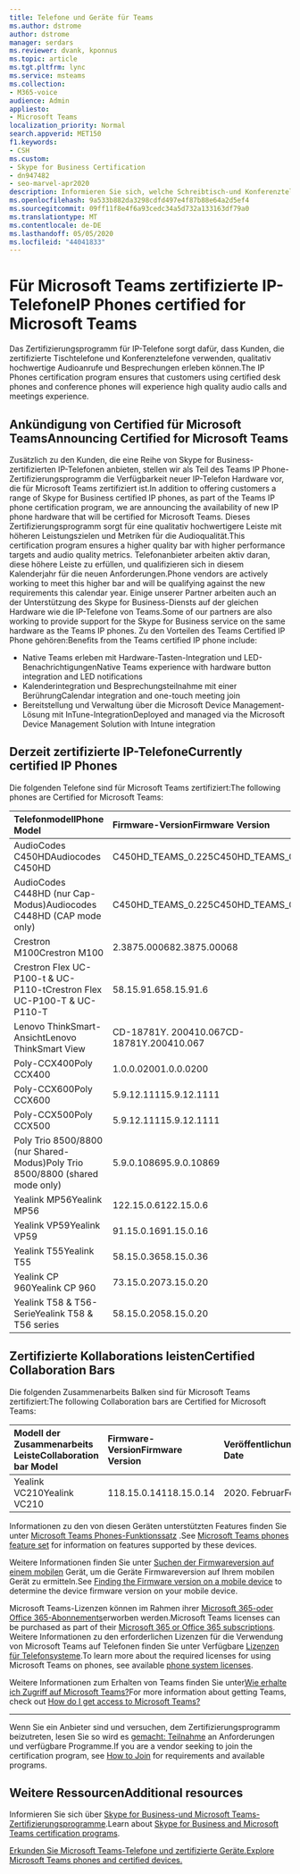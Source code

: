 ```yaml
---
title: Telefone und Geräte für Teams
ms.author: dstrome
author: dstrome
manager: serdars
ms.reviewer: dvank, kponnus
ms.topic: article
ms.tgt.pltfrm: lync
ms.service: msteams
ms.collection:
- M365-voice
audience: Admin
appliesto:
- Microsoft Teams
localization_priority: Normal
search.appverid: MET150
f1.keywords:
- CSH
ms.custom:
- Skype for Business Certification
- dn947482
- seo-marvel-apr2020
description: Informieren Sie sich, welche Schreibtisch-und Konferenztelefone für Microsoft Teams zertifiziert sind, um optimale Ergebnisse zu erzielen.
ms.openlocfilehash: 9a533b882da3298cdfd497e4f87b88e64a2d5ef4
ms.sourcegitcommit: 09ff11f8e4f6a93cedc34a5d732a133163df79a0
ms.translationtype: MT
ms.contentlocale: de-DE
ms.lasthandoff: 05/05/2020
ms.locfileid: "44041833"
---
```

# <a name="ip-phones-certified-for-microsoft-teams"></a><span data-ttu-id="ae5f2-103">Für Microsoft Teams zertifizierte IP-Telefone</span><span class="sxs-lookup"><span data-stu-id="ae5f2-103">IP Phones certified for Microsoft Teams</span></span>

<span data-ttu-id="ae5f2-104">Das Zertifizierungsprogramm für IP-Telefone sorgt dafür, dass Kunden, die zertifizierte Tischtelefone und Konferenztelefone verwenden, qualitativ hochwertige Audioanrufe und Besprechungen erleben können.</span><span class="sxs-lookup"><span data-stu-id="ae5f2-104">The IP Phones certification program ensures that customers using certified desk phones and conference phones will experience high quality audio calls and meetings experience.</span></span>

## <a name="announcing-certified-for-microsoft-teams"></a><span data-ttu-id="ae5f2-105">Ankündigung von Certified für Microsoft Teams</span><span class="sxs-lookup"><span data-stu-id="ae5f2-105">Announcing Certified for Microsoft Teams</span></span>

<span data-ttu-id="ae5f2-106">Zusätzlich zu den Kunden, die eine Reihe von Skype for Business-zertifizierten IP-Telefonen anbieten, stellen wir als Teil des Teams IP Phone-Zertifizierungsprogramm die Verfügbarkeit neuer IP-Telefon Hardware vor, die für Microsoft Teams zertifiziert ist.</span><span class="sxs-lookup"><span data-stu-id="ae5f2-106">In addition to offering customers a range of Skype for Business certified IP phones, as part of the Teams IP phone certification program, we are announcing the availability of new IP phone hardware that will be certified for Microsoft Teams.</span></span> <span data-ttu-id="ae5f2-107">Dieses Zertifizierungsprogramm sorgt für eine qualitativ hochwertigere Leiste mit höheren Leistungszielen und Metriken für die Audioqualität.</span><span class="sxs-lookup"><span data-stu-id="ae5f2-107">This certification program ensures a higher quality bar with higher performance targets and audio quality metrics.</span></span> <span data-ttu-id="ae5f2-108">Telefonanbieter arbeiten aktiv daran, diese höhere Leiste zu erfüllen, und qualifizieren sich in diesem Kalenderjahr für die neuen Anforderungen.</span><span class="sxs-lookup"><span data-stu-id="ae5f2-108">Phone vendors are actively working to meet this higher bar and will be qualifying against the new requirements this calendar year.</span></span> <span data-ttu-id="ae5f2-109">Einige unserer Partner arbeiten auch an der Unterstützung des Skype for Business-Diensts auf der gleichen Hardware wie die IP-Telefone von Teams.</span><span class="sxs-lookup"><span data-stu-id="ae5f2-109">Some of our partners are also working to provide support for the Skype for Business service on the same hardware as the Teams IP phones.</span></span> <span data-ttu-id="ae5f2-110">Zu den Vorteilen des Teams Certified IP Phone gehören:</span><span class="sxs-lookup"><span data-stu-id="ae5f2-110">Benefits from the Teams certified IP phone include:</span></span>

- <span data-ttu-id="ae5f2-111">Native Teams erleben mit Hardware-Tasten-Integration und LED-Benachrichtigungen</span><span class="sxs-lookup"><span data-stu-id="ae5f2-111">Native Teams experience with hardware button integration and LED notifications</span></span>
- <span data-ttu-id="ae5f2-112">Kalenderintegration und Besprechungsteilnahme mit einer Berührung</span><span class="sxs-lookup"><span data-stu-id="ae5f2-112">Calendar integration and one-touch meeting join</span></span>
- <span data-ttu-id="ae5f2-113">Bereitstellung und Verwaltung über die Microsoft Device Management-Lösung mit InTune-Integration</span><span class="sxs-lookup"><span data-stu-id="ae5f2-113">Deployed and managed via the Microsoft Device Management Solution with Intune integration</span></span>

## <a name="currently-certified-ip-phones"></a><span data-ttu-id="ae5f2-114">Derzeit zertifizierte IP-Telefone</span><span class="sxs-lookup"><span data-stu-id="ae5f2-114">Currently certified IP Phones</span></span>

<span data-ttu-id="ae5f2-115">Die folgenden Telefone sind für Microsoft Teams zertifiziert:</span><span class="sxs-lookup"><span data-stu-id="ae5f2-115">The following phones are Certified for Microsoft Teams:</span></span>

|<span data-ttu-id="ae5f2-116">Telefonmodell</span><span class="sxs-lookup"><span data-stu-id="ae5f2-116">Phone Model</span></span>|<span data-ttu-id="ae5f2-117">Firmware-Version</span><span class="sxs-lookup"><span data-stu-id="ae5f2-117">Firmware Version</span></span>|<span data-ttu-id="ae5f2-118">Veröffentlichungsdatum</span><span class="sxs-lookup"><span data-stu-id="ae5f2-118">Release Date</span></span> |
|:---|:---|:---|
|<span data-ttu-id="ae5f2-119">AudioCodes C450HD</span><span class="sxs-lookup"><span data-stu-id="ae5f2-119">Audiocodes C450HD</span></span> | <span data-ttu-id="ae5f2-120">C450HD_TEAMS_0.225</span><span class="sxs-lookup"><span data-stu-id="ae5f2-120">C450HD_TEAMS_0.225</span></span> | <span data-ttu-id="ae5f2-121">März 2019</span><span class="sxs-lookup"><span data-stu-id="ae5f2-121">March 2019</span></span>|
|<span data-ttu-id="ae5f2-122">AudioCodes C448HD (nur Cap-Modus)</span><span class="sxs-lookup"><span data-stu-id="ae5f2-122">Audiocodes C448HD (CAP mode only)</span></span> | <span data-ttu-id="ae5f2-123">C450HD_TEAMS_0.225</span><span class="sxs-lookup"><span data-stu-id="ae5f2-123">C450HD_TEAMS_0.225</span></span> | <span data-ttu-id="ae5f2-124">März 2019</span><span class="sxs-lookup"><span data-stu-id="ae5f2-124">March 2019</span></span>|
|<span data-ttu-id="ae5f2-125">Crestron M100</span><span class="sxs-lookup"><span data-stu-id="ae5f2-125">Crestron M100</span></span>|<span data-ttu-id="ae5f2-126">2.3875.00068</span><span class="sxs-lookup"><span data-stu-id="ae5f2-126">2.3875.00068</span></span>|<span data-ttu-id="ae5f2-127">Dezember 2018</span><span class="sxs-lookup"><span data-stu-id="ae5f2-127">December 2018</span></span>|
|<span data-ttu-id="ae5f2-128">Crestron Flex UC-P100-t & UC-P110-t</span><span class="sxs-lookup"><span data-stu-id="ae5f2-128">Crestron Flex UC-P100-T & UC-P110-T</span></span>  | <span data-ttu-id="ae5f2-129">58.15.91.6</span><span class="sxs-lookup"><span data-stu-id="ae5f2-129">58.15.91.6</span></span> |<span data-ttu-id="ae5f2-130">Januar 2019</span><span class="sxs-lookup"><span data-stu-id="ae5f2-130">January 2019</span></span>|
|<span data-ttu-id="ae5f2-131">Lenovo ThinkSmart-Ansicht</span><span class="sxs-lookup"><span data-stu-id="ae5f2-131">Lenovo ThinkSmart View</span></span>|<span data-ttu-id="ae5f2-132">CD-18781Y. 200410.067</span><span class="sxs-lookup"><span data-stu-id="ae5f2-132">CD-18781Y.200410.067</span></span>|<span data-ttu-id="ae5f2-133">April 2020</span><span class="sxs-lookup"><span data-stu-id="ae5f2-133">April 2020</span></span>|
|<span data-ttu-id="ae5f2-134">Poly-CCX400</span><span class="sxs-lookup"><span data-stu-id="ae5f2-134">Poly CCX400</span></span> | <span data-ttu-id="ae5f2-135">1.0.0.0200</span><span class="sxs-lookup"><span data-stu-id="ae5f2-135">1.0.0.0200</span></span> | <span data-ttu-id="ae5f2-136">Januar 2020</span><span class="sxs-lookup"><span data-stu-id="ae5f2-136">January 2020</span></span>|
|<span data-ttu-id="ae5f2-137">Poly-CCX600</span><span class="sxs-lookup"><span data-stu-id="ae5f2-137">Poly CCX600</span></span> | <span data-ttu-id="ae5f2-138">5.9.12.1111</span><span class="sxs-lookup"><span data-stu-id="ae5f2-138">5.9.12.1111</span></span>| <span data-ttu-id="ae5f2-139">Januar 2020</span><span class="sxs-lookup"><span data-stu-id="ae5f2-139">January 2020</span></span>|
|<span data-ttu-id="ae5f2-140">Poly-CCX500</span><span class="sxs-lookup"><span data-stu-id="ae5f2-140">Poly CCX500</span></span> | <span data-ttu-id="ae5f2-141">5.9.12.1111</span><span class="sxs-lookup"><span data-stu-id="ae5f2-141">5.9.12.1111</span></span>| <span data-ttu-id="ae5f2-142">Dezember 2019</span><span class="sxs-lookup"><span data-stu-id="ae5f2-142">December 2019</span></span>|
|<span data-ttu-id="ae5f2-143">Poly Trio 8500/8800 (nur Shared-Modus)</span><span class="sxs-lookup"><span data-stu-id="ae5f2-143">Poly Trio 8500/8800 (shared mode only)</span></span>| <span data-ttu-id="ae5f2-144">5.9.0.10869</span><span class="sxs-lookup"><span data-stu-id="ae5f2-144">5.9.0.10869</span></span>|<span data-ttu-id="ae5f2-145">Juni 2019</span><span class="sxs-lookup"><span data-stu-id="ae5f2-145">June 2019</span></span>|
|<span data-ttu-id="ae5f2-146">Yealink MP56</span><span class="sxs-lookup"><span data-stu-id="ae5f2-146">Yealink MP56</span></span>| <span data-ttu-id="ae5f2-147">122.15.0.6</span><span class="sxs-lookup"><span data-stu-id="ae5f2-147">122.15.0.6</span></span>| <span data-ttu-id="ae5f2-148">März 2020</span><span class="sxs-lookup"><span data-stu-id="ae5f2-148">March 2020</span></span>|
|<span data-ttu-id="ae5f2-149">Yealink VP59</span><span class="sxs-lookup"><span data-stu-id="ae5f2-149">Yealink VP59</span></span> | <span data-ttu-id="ae5f2-150">91.15.0.16</span><span class="sxs-lookup"><span data-stu-id="ae5f2-150">91.15.0.16</span></span> |<span data-ttu-id="ae5f2-151">Juni 2019</span><span class="sxs-lookup"><span data-stu-id="ae5f2-151">June 2019</span></span>|
|<span data-ttu-id="ae5f2-152">Yealink T55</span><span class="sxs-lookup"><span data-stu-id="ae5f2-152">Yealink T55</span></span> | <span data-ttu-id="ae5f2-153">58.15.0.36</span><span class="sxs-lookup"><span data-stu-id="ae5f2-153">58.15.0.36</span></span> |<span data-ttu-id="ae5f2-154">Mai 2019</span><span class="sxs-lookup"><span data-stu-id="ae5f2-154">May 2019</span></span>|
|<span data-ttu-id="ae5f2-155">Yealink CP 960</span><span class="sxs-lookup"><span data-stu-id="ae5f2-155">Yealink CP 960</span></span> |<span data-ttu-id="ae5f2-156">73.15.0.20</span><span class="sxs-lookup"><span data-stu-id="ae5f2-156">73.15.0.20</span></span>|<span data-ttu-id="ae5f2-157">Dezember 2018</span><span class="sxs-lookup"><span data-stu-id="ae5f2-157">December 2018</span></span>|
|<span data-ttu-id="ae5f2-158">Yealink T58 & T56-Serie</span><span class="sxs-lookup"><span data-stu-id="ae5f2-158">Yealink T58 & T56 series</span></span> |<span data-ttu-id="ae5f2-159">58.15.0.20</span><span class="sxs-lookup"><span data-stu-id="ae5f2-159">58.15.0.20</span></span>|<span data-ttu-id="ae5f2-160">Dezember 2018</span><span class="sxs-lookup"><span data-stu-id="ae5f2-160">December 2018</span></span>|

## <a name="certified-collaboration-bars"></a><span data-ttu-id="ae5f2-161">Zertifizierte Kollaborations leisten</span><span class="sxs-lookup"><span data-stu-id="ae5f2-161">Certified Collaboration Bars</span></span>

<span data-ttu-id="ae5f2-162">Die folgenden Zusammenarbeits Balken sind für Microsoft Teams zertifiziert:</span><span class="sxs-lookup"><span data-stu-id="ae5f2-162">The following Collaboration bars are Certified for Microsoft Teams:</span></span>

|<span data-ttu-id="ae5f2-163">Modell der Zusammenarbeits Leiste</span><span class="sxs-lookup"><span data-stu-id="ae5f2-163">Collaboration bar Model</span></span>|<span data-ttu-id="ae5f2-164">Firmware-Version</span><span class="sxs-lookup"><span data-stu-id="ae5f2-164">Firmware Version</span></span>|<span data-ttu-id="ae5f2-165">Veröffentlichungsdatum</span><span class="sxs-lookup"><span data-stu-id="ae5f2-165">Release Date</span></span> |
|:---|:---|:---|
|<span data-ttu-id="ae5f2-166">Yealink VC210</span><span class="sxs-lookup"><span data-stu-id="ae5f2-166">Yealink VC210</span></span>| <span data-ttu-id="ae5f2-167">118.15.0.14</span><span class="sxs-lookup"><span data-stu-id="ae5f2-167">118.15.0.14</span></span>|<span data-ttu-id="ae5f2-168">2020. Februar</span><span class="sxs-lookup"><span data-stu-id="ae5f2-168">February 2020</span></span>|

<span data-ttu-id="ae5f2-169">Informationen zu den von diesen Geräten unterstützten Features finden Sie unter [Microsoft Teams Phones-Funktionssatz](/MicrosoftTeams/phones-for-teams#microsoft-teams-phones-feature-set) .</span><span class="sxs-lookup"><span data-stu-id="ae5f2-169">See [Microsoft Teams phones feature set](/MicrosoftTeams/phones-for-teams#microsoft-teams-phones-feature-set) for information on features supported by these devices.</span></span>

<span data-ttu-id="ae5f2-170">Weitere Informationen finden Sie unter [Suchen der Firmwareversion auf einem mobilen](/MicrosoftTeams/phones-for-teams#finding-the-firmware-version-on-a-mobile-device) Gerät, um die Geräte Firmwareversion auf Ihrem mobilen Gerät zu ermitteln.</span><span class="sxs-lookup"><span data-stu-id="ae5f2-170">See [Finding the Firmware version on a mobile device](/MicrosoftTeams/phones-for-teams#finding-the-firmware-version-on-a-mobile-device) to determine the device firmware version on your mobile device.</span></span>

<span data-ttu-id="ae5f2-171">Microsoft Teams-Lizenzen können im Rahmen ihrer [Microsoft 365-oder Office 365-Abonnements](https://docs.microsoft.com/office365/servicedescriptions/teams-service-description)erworben werden.</span><span class="sxs-lookup"><span data-stu-id="ae5f2-171">Microsoft Teams licenses can be purchased as part of their [Microsoft 365 or Office 365 subscriptions](https://docs.microsoft.com/office365/servicedescriptions/teams-service-description).</span></span> <span data-ttu-id="ae5f2-172">Weitere Informationen zu den erforderlichen Lizenzen für die Verwendung von Microsoft Teams auf Telefonen finden Sie unter Verfügbare [Lizenzen für Telefonsysteme](https://products.office.com/microsoft-teams/voice-calling).</span><span class="sxs-lookup"><span data-stu-id="ae5f2-172">To learn more about the required licenses for using Microsoft Teams on phones, see available [phone system licenses](https://products.office.com/microsoft-teams/voice-calling).</span></span>

<span data-ttu-id="ae5f2-173">Weitere Informationen zum Erhalten von Teams finden Sie unter[Wie erhalte ich Zugriff auf Microsoft Teams?](https://support.office.com/article/fc7f1634-abd3-4f26-a597-9df16e4ca65b)</span><span class="sxs-lookup"><span data-stu-id="ae5f2-173">For more information about getting Teams, check out [How do I get access to Microsoft Teams?](https://support.office.com/article/fc7f1634-abd3-4f26-a597-9df16e4ca65b)</span></span>

* * *

<span data-ttu-id="ae5f2-174">Wenn Sie ein Anbieter sind und versuchen, dem Zertifizierungsprogramm beizutreten, lesen Sie so wird es [gemacht: Teilnahme](https://docs.microsoft.com/skypeforbusiness/certification/how-to-join) an Anforderungen und verfügbare Programme.</span><span class="sxs-lookup"><span data-stu-id="ae5f2-174">If you are a vendor seeking to join the certification program, see [How to Join](https://docs.microsoft.com/skypeforbusiness/certification/how-to-join) for requirements and available programs.</span></span>

## <a name="additional-resources"></a><span data-ttu-id="ae5f2-175">Weitere Ressourcen</span><span class="sxs-lookup"><span data-stu-id="ae5f2-175">Additional resources</span></span>

<span data-ttu-id="ae5f2-176">Informieren Sie sich über [Skype for Business-und Microsoft Teams-Zertifizierungsprogramme](https://docs.microsoft.com/SkypeForBusiness/certification/overview).</span><span class="sxs-lookup"><span data-stu-id="ae5f2-176">Learn about [Skype for Business and Microsoft Teams certification programs](https://docs.microsoft.com/SkypeForBusiness/certification/overview).</span></span>

[<span data-ttu-id="ae5f2-177">Erkunden Sie Microsoft Teams-Telefone und zertifizierte Geräte.</span><span class="sxs-lookup"><span data-stu-id="ae5f2-177">Explore Microsoft Teams phones and certified devices.</span></span>](https://products.office.com/microsoft-teams/across-devices/devices)
